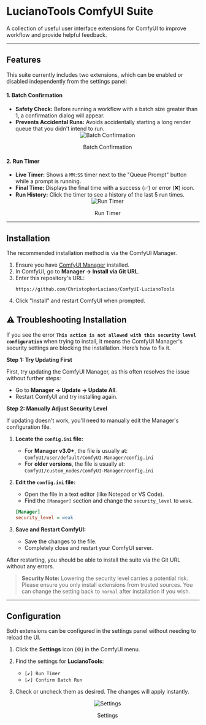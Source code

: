 # LucianoTools ComfyUI Suite

A collection of useful user interface extensions for ComfyUI to improve workflow and provide helpful feedback.

---

## Features

This suite currently includes two extensions, which can be enabled or disabled independently from the settings panel:

#### 1. Batch Confirmation
- **Safety Check:** Before running a workflow with a batch size greater than 1, a confirmation dialog will appear.
- **Prevents Accidental Runs:** Avoids accidentally starting a long render queue that you didn't intend to run.
    <div align="center">
        <img src="https://github.com/user-attachments/assets/c7edc893-1991-4b6c-8e6f-8645b9f5e137" alt="Batch Confirmation" >
        <p>Batch Confirmation</p>
    </div>


#### 2. Run Timer
- **Live Timer:** Shows a `MM:SS` timer next to the "Queue Prompt" button while a prompt is running.
- **Final Time:** Displays the final time with a success (✅) or error (❌) icon.
- **Run History:** Click the timer to see a history of the last 5 run times.
    <div align="center">
        <img src="https://github.com/user-attachments/assets/0b9ec2e7-18bf-4972-b77e-075a7bd8db0c" alt="Run Timer" >
        <p>Run Timer</p>
    </div>

---

## Installation

The recommended installation method is via the ComfyUI Manager.

1.  Ensure you have [ComfyUI Manager](https://github.com/ltdrdata/ComfyUI-Manager) installed.
2.  In ComfyUI, go to **Manager -> Install via Git URL**.
3.  Enter this repository's URL:
    ```
    https://github.com/ChristopherLuciano/ComfyUI-LucianoTools
    ```
4.  Click "Install" and restart ComfyUI when prompted.

## ⚠️ Troubleshooting Installation

If you see the error **`This action is not allowed with this security level configuration`** when trying to install, it means the ComfyUI Manager's security settings are blocking the installation. Here’s how to fix it.

**Step 1: Try Updating First**

First, try updating the ComfyUI Manager, as this often resolves the issue without further steps:
- Go to **Manager -> Update -> Update All**.
- Restart ComfyUI and try installing again.

**Step 2: Manually Adjust Security Level**

If updating doesn't work, you'll need to manually edit the Manager's configuration file.

1.  **Locate the `config.ini` file:**
    *   For **Manager v3.0+**, the file is usually at: `ComfyUI/user/default/ComfyUI-Manager/config.ini`
    *   For **older versions**, the file is usually at: `ComfyUI/custom_nodes/ComfyUI-Manager/config.ini`

2.  **Edit the `config.ini` file:**
    *   Open the file in a text editor (like Notepad or VS Code).
    *   Find the `[Manager]` section and change the `security_level` to `weak`.

    ```ini
    [Manager]
    security_level = weak
    ```

3.  **Save and Restart ComfyUI:**
    *   Save the changes to the file.
    *   Completely close and restart your ComfyUI server.

After restarting, you should be able to install the suite via the Git URL without any errors.

> **Security Note:** Lowering the security level carries a potential risk. Please ensure you only install extensions from trusted sources. You can change the setting back to `normal` after installation if you wish.

---

## Configuration

Both extensions can be configured in the settings panel without needing to reload the UI.

1.  Click the **Settings** icon (⚙️) in the ComfyUI menu.
2.  Find the settings for **LucianoTools**:
    - `[✔] Run Timer`
    - `[✔] Confirm Batch Run`
3.  Check or uncheck them as desired. The changes will apply instantly.

    <div align="center">
        <img src="https://github.com/user-attachments/assets/7b97956d-cf95-4608-ab44-4d425b2564e3" alt="Settings" >
        <p>Settings</p>
    </div> 

